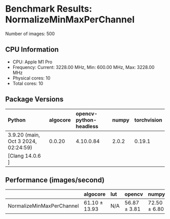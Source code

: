 # Benchmark Results: NormalizeMinMaxPerChannel

Number of images: 500

## CPU Information

- CPU: Apple M1 Pro
- Frequency: Current: 3228.00 MHz, Min: 600.00 MHz, Max: 3228.00 MHz
- Physical cores: 10
- Total cores: 10

## Package Versions

| Python                                | algocore   | opencv-python-headless   | numpy   | torchvision   |
|:--------------------------------------|:-----------|:-------------------------|:--------|:--------------|
| 3.9.20 (main, Oct  3 2024, 02:24:59)  | 0.0.20     | 4.10.0.84                | 2.0.2   | 0.19.1        |
| [Clang 14.0.6 ]                       |            |                          |         |               |

## Performance (images/second)

|                           | algocore      | lut   | opencv       | numpy        | simsimd   |
|:--------------------------|:--------------|:------|:-------------|:-------------|:----------|
| NormalizeMinMaxPerChannel | 61.10 ± 13.93 | N/A   | 56.87 ± 3.81 | 72.50 ± 6.80 | N/A       |
